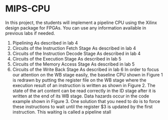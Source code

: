 # MIPS-CPU
In this project, the students will implement a pipeline CPU using the Xilinx design package for FPGAs. You can use any information available in previous labs if needed.
1. Pipelining
As described in lab 4
2. Circuits of the Instruction Fetch Stage
As described in lab 4
3. Circuits of the Instruction Decode Stage
As described in lab 4
4. Circuits of the Execution Stage
As described in lab 5
5. Circuits of the Memory Access Stage
As described in lab 5
6. Circuits of the Write Back Stage
As described in lab 6
In order to focus our attention on the WB stage easily, the baseline CPU shown in Figure 1 is redrawn by putting the register file on the WB stage where the execution result of an instruction is written as shown in Figure 2. The state of the art content can be read correctly in the ID stage after it is written at the end of its WB stage. Data hazards occur in the code example shown in Figure 3. One solution that you need to do is to force these instructions to wait until the register $3 is updated by the first instruction. This waiting is called a pipeline stall
